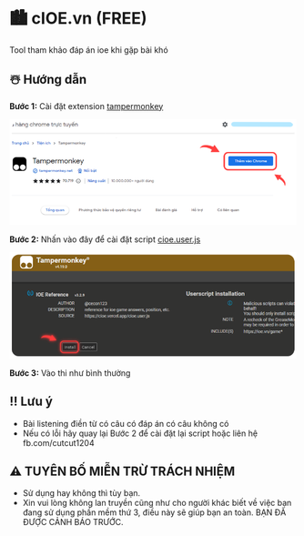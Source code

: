 # 🏙️ cIOE.vn (FREE)
Tool tham khảo đáp án ioe khi gặp bài khó
## ☃️ Hướng dẫn

**Bước 1:** Cài đặt extension [tampermonkey](https://chrome.google.com/webstore/detail/dhdgffkkebhmkfjojejmpbldmpobfkfo)

![image](https://raw.githubusercontent.com/H2C-Team/cIOE.vn/main/step1.png)

**Bước 2:** Nhấn vào đây để cài đặt script [cioe.user.js](https://cioe.vercel.app/cioe.user.js)

![image](https://raw.githubusercontent.com/H2C-Team/cIOE.vn/main/step2.png)

**Bước 3:** Vào thi như bình thường

## ‼️ Lưu ý
- Bài listening điền từ có câu có đáp án có câu không có
- Nếu có lỗi hãy quay lại Bước 2 để cài đặt lại script hoặc liên hệ fb.com/cutcut1204
## ⚠ TUYÊN BỐ MIỄN TRỪ TRÁCH NHIỆM
- Sử dụng hay không thì tùy bạn.
- Xin vui lòng không lan truyền cũng như cho người khác biết về việc bạn đang sử dụng phần mềm thứ 3, điều này sẽ giúp bạn an toàn. BẠN ĐÃ ĐƯỢC CẢNH BÁO TRƯỚC.
